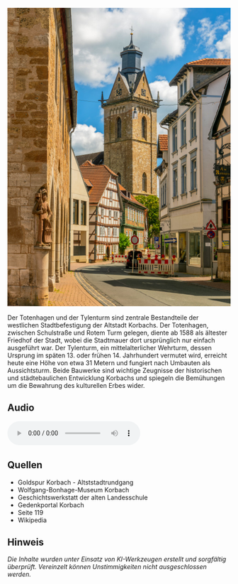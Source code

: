 ![Totenhagen und Tylenturm](./images/korbach/p4.jpg)

Der Totenhagen und der Tylenturm sind zentrale Bestandteile der westlichen Stadtbefestigung der Altstadt Korbachs. Der Totenhagen, zwischen Schulstraße und Rotem Turm gelegen, diente ab 1588 als ältester Friedhof der Stadt, wobei die Stadtmauer dort ursprünglich nur einfach ausgeführt war. Der Tylenturm, ein mittelalterlicher Wehrturm, dessen Ursprung im späten 13. oder frühen 14. Jahrhundert vermutet wird, erreicht heute eine Höhe von etwa 31 Metern und fungiert nach Umbauten als Aussichtsturm. Beide Bauwerke sind wichtige Zeugnisse der historischen und städtebaulichen Entwicklung Korbachs und spiegeln die Bemühungen um die Bewahrung des kulturellen Erbes wider.

## Audio

<audio controls class="full-width-audio">
  <source src="locales/korbach/de/p4.mp3" type="audio/mpeg">
  Dein Browser unterstützt kein Audioelement.
</audio>

## Quellen

- Goldspur Korbach - Altststadtrundgang
- Wolfgang-Bonhage-Museum Korbach
- Geschichtswerkstatt der alten Landesschule
- Gedenkportal Korbach
- Seite 119
- Wikipedia

## Hinweis

_Die Inhalte wurden unter Einsatz von KI-Werkzeugen erstellt und sorgfältig überprüft. Vereinzelt können Unstimmigkeiten nicht ausgeschlossen werden._